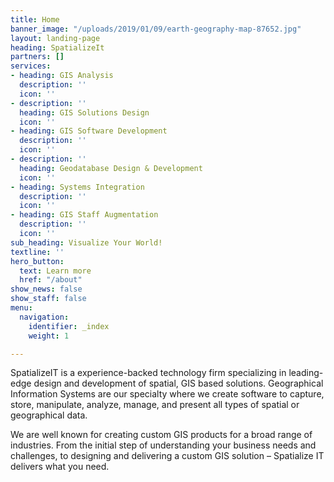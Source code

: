 ```yaml
---
title: Home
banner_image: "/uploads/2019/01/09/earth-geography-map-87652.jpg"
layout: landing-page
heading: SpatializeIt
partners: []
services:
- heading: GIS Analysis
  description: ''
  icon: ''
- description: ''
  heading: GIS Solutions Design
  icon: ''
- heading: GIS Software Development
  description: ''
  icon: ''
- description: ''
  heading: Geodatabase Design & Development
  icon: ''
- heading: Systems Integration
  description: ''
  icon: ''
- heading: GIS Staff Augmentation
  description: ''
  icon: ''
sub_heading: Visualize Your World!
textline: ''
hero_button:
  text: Learn more
  href: "/about"
show_news: false
show_staff: false
menu:
  navigation:
    identifier: _index
    weight: 1

---
```

SpatializeIT is a experience-backed technology firm specializing in leading-edge design and development of spatial, GIS based solutions. Geographical Information Systems are our specialty where we create software to capture, store, manipulate, analyze, manage, and present all types of spatial or geographical data.

We are well known for creating custom GIS products for a broad range of industries. From the initial step of understanding your business needs and challenges, to designing and delivering a custom GIS solution – Spatialize IT delivers what you need.